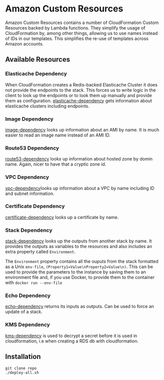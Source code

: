 # Amazon Custom Resources

Amazon Custom Resources contains a number of CloudFormation Custom Resources
backed by Lambda functions. They simplify the usage of CloudFormation by, among
other things, allowing us to use names instead of IDs in our templates. This
simplifies the re-use of templates across Amazon accounts.

## Available Resources

### Elasticache Dependency

When CloudFormation creates a Redis-backed Elasticache Cluster it does not
provide the endpoints to the stack. This forces us to write logic in the client
to look up the endpoints or to look them up manually and provide them as
configuration. [elasticache-dependency](elasticache-dependency/README.md) gets
information about elasticache clusters including endpoints.

### Image Dependency

[image-dependency](image-dependency/README.md) looks up information about an
AMI by name. It is much easier to read an image name instead of an AMI ID.

### Route53 Dependency

[route53-dependency](route53-dependency/README.md) looks up information about
hosted zone by domin name.  Again, nicer to have that a cryptic zone id.

### VPC Dependency

[vpc-dependency](vpc-dependency/README.md)looks up information about a
VPC by name including ID and subnet information.

### Certificate Dependency

[certificate-dependency](certificate-dependency/README.md) looks up a
certificate by name.

### Stack Dependency

[stack-dependency](stack-dependency/README.md) looks up the outputs from
another stack by name. It provides the outputs as variables to the resources
and also includes an extra property called `Environment`.

The `Environment` property contains all the ouputs from the stack formatted as
a Unix `env-file`, `(Property1=Value\nProperty2=Value\n)`. This can be used to
provide the parameters to the instance by saving them to an environment file
and, if you use Docker, to provide them to the container with `docker run
--env-file`

### Echo Dependency

[echo-dependency](echo-dependency/README.md) returns its inputs as outputs. Can
be used to force an update of a stack.

### KMS Dependency

[kms-dependency](kms-dependency/README.md) is used to decrypt a secret before it is
used in cloudformation, i.e when creating a RDS db with cloudformation.

## Installation

```
git clone repo
./deploy-all.sh
```
